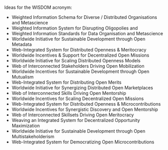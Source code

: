 Ideas for the WISDOM acronym:

- Weighted Information Schema for Diverse / Distributed Organisations and Metascience 
- Weighted Information System for Disrupting Oligopolies and 
- Weighted Information Standards for Data Organisation and Metascience
- Worldwide Initiative for Sustainable Development through Open Metadata
- Web-Integrated System for Distributed Openness & Meritocracy
- Worldwide Incentives & Support for Decentralized Open Missions
- Worldwide Initiative for Scaling Distributed Openness Models
- Web of Interconnected Stakeholders Driving Open Mobilization
- Worldwide Incentives for Sustainable Development through Open Mutualism
- Web-Integrated System for Distributing Open Merits
- Worldwide Initiative for Synergizing Distributed Open Marketplaces
- Web of Interconnected Skills Driving Open Mentorship
- Worldwide Incentives for Scaling Decentralized Open Missions
- Web-Integrated System for Distributed Openness & Microcontributions
- Worldwide Incentives for Synergistic Discovery and Open Mentorship
- Web of Interconnected Skillsets Driving Open Meritocracy
- Weaving an Integrated System for Decentralized Opportunity Maximization
- Worldwide Initiative for Sustainable Development through Open Multistakeholderism
- Web-Integrated System for Democratizing Open Microcontributions
